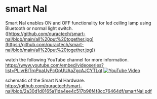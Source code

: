 # smart Nal
Smart Nal enables ON and OFF functionality for led ceiling lamp using Bluetooth or normal light switch. <br>
([https://github.com/quractech/smart-nal/blob/main/all%20put%20together.jpg](https://github.com/quractech/smart-nal/blob/main/all%20put%20together.jpg))

watch the following YouTube channel for more information. </br>
https://www.youtube.com/embed/videoseries?list=PLivrBlTrqPpaUyPcGpUUAaZgcAJCYTLqt
[![YouTube Video](https://img.youtube.com/vi/_4wK_u57eqA/maxresdefault.jpg)](https://www.youtube.com/embed/videoseries?list=PLivrBlTrqPpaUyPcGpUUAaZgcAJCYTLqt) </br>

schematic of the Smart Nal Hardware. <br>
https://github.com/quractech/smart-nal/blob/2a30d1d0165a11da4ee4c517b96f4f8cc76464df/smartNal.pdf
